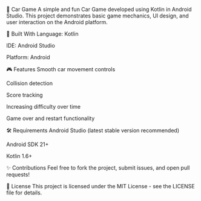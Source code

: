 🚗 Car Game
A simple and fun Car Game developed using Kotlin in Android Studio.
This project demonstrates basic game mechanics, UI design, and user interaction on the Android platform.

📱 Built With
Language: Kotlin

IDE: Android Studio

Platform: Android

🎮 Features
Smooth car movement controls

Collision detection

Score tracking

Increasing difficulty over time

Game over and restart functionality

🛠️ Requirements
Android Studio (latest stable version recommended)

Android SDK 21+

Kotlin 1.6+

✨ Contributions
Feel free to fork the project, submit issues, and open pull requests!

📄 License
This project is licensed under the MIT License - see the LICENSE file for details.

